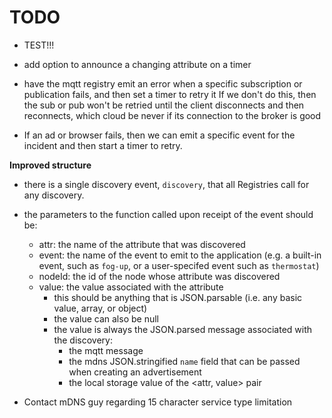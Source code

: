 # TODO

- TEST!!!

- add option to announce a changing attribute on a timer

- have the mqtt registry emit an error when a specific subscription or publication fails, and then set a timer to retry it If we don't do this, then the sub or pub won't be retried until the client disconnects and then reconnects, which cloud be never if its connection to the broker is good
- If an ad or browser fails, then we can emit a specific event for the incident and then start a timer to retry.

**Improved structure**
- there is a single discovery event, `discovery`, that all Registries call for any discovery.
- the parameters to the function called upon receipt of the event should be:
    - attr: the name of the attribute that was discovered
    - event: the name of the event to emit to the application (e.g. a built-in event, such as `fog-up`, or a user-specifed event such as `thermostat`)
    - nodeId: the id of the node whose attribute was discovered
    - value: the value associated with the attribute
        - this should be anything that is JSON.parsable (i.e. any basic value, array, or object)
        - the value can also be null
        - the value is always the JSON.parsed message associated with the discovery:
            - the mqtt message
            - the mdns JSON.stringified `name` field that can be passed when creating an advertisement
            - the local storage value of the <attr, value> pair

- Contact mDNS guy regarding 15 character service type limitation
